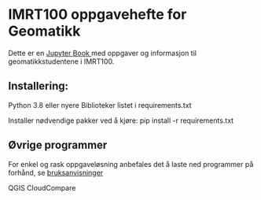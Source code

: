 # IMRT100 oppgavehefte for Geomatikk

Dette er en [Jupyter Book ](https://jupyterbook.org/) med oppgaver og informasjon til geomatikkstudentene i IMRT100.


## Installering: 

Python 3.8 eller nyere
Biblioteker listet i requirements.txt

Installer nødvendige pakker ved å kjøre:
pip install -r requirements.txt


## Øvrige programmer

For enkel og rask oppgaveløsning anbefales det å laste ned programmer på forhånd, se [bruksanvisninger](bruksanvisninger)

QGIS 
CloudCompare 
